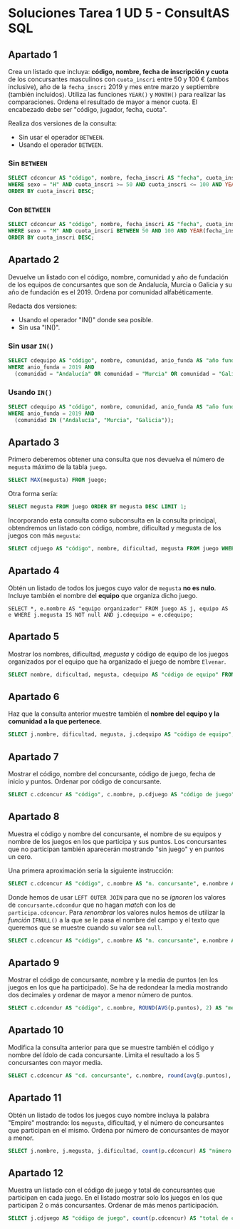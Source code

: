 # Soluciones Tarea 1 UD 5 - ConsultAS SQL

## Apartado 1

Crea un listado que incluya: **código, nombre, fecha de inscripción y cuota** de los concursantes masculinos con `cuota_inscri` entre 50 y 100 € (ambos inclusive), año de la `fecha_inscri` 2019 y mes entre marzo y septiembre (también incluidos). Utiliza las funciones `YEAR()` y `MONTH()` para realizar las comparaciones. Ordena el resultado de mayor a menor cuota. El encabezado debe ser "código, jugador, fecha, cuota".

Realiza dos versiones de la consulta:

* Sin usar el operador `BETWEEN`.
* Usando el operador `BETWEEN`.

### Sin `BETWEEN`

```SQL
SELECT cdconcur AS "código", nombre, fecha_inscri AS "fecha", cuota_inscri AS "cuota" FROM concursante
WHERE sexo = "H" AND cuota_inscri >= 50 AND cuota_inscri <= 100 AND YEAR(fecha_inscri) = 2019 AND MONTH(fecha_inscri) >= 3 AND MONTH(fecha_inscri) <= 9
ORDER BY cuota_inscri DESC;
```

### Con `BETWEEN`

```SQL
SELECT cdconcur AS "código", nombre, fecha_inscri AS "fecha", cuota_inscri AS "cuota" FROM concursante
WHERE sexo = "M" AND cuota_inscri BETWEEN 50 AND 100 AND YEAR(fecha_inscri) = 2019 AND MONTH(fecha_inscri) BETWEEN 3 AND 9
ORDER BY cuota_inscri DESC;
```

## Apartado 2

Devuelve un listado con el código, nombre, comunidad y año de fundación de los equipos de concursantes que son de Andalucía, Murcia o Galicia y su año de fundación es el 2019. Ordena por comunidad alfabéticamente.

Redacta dos versiones:

* Usando el operador "IN()" donde sea posible.
* Sin usa "IN()".

### Sin usar `IN()`

```SQL
SELECT cdequipo AS "código", nombre, comunidad, anio_funda AS "año fundación"
WHERE anio_funda = 2019 AND
  (comunidad = "Andalucía" OR comunidad = "Murcia" OR comunidad = "Galicia");
```

### Usando `IN()`

```SQL
SELECT cdequipo AS "código", nombre, comunidad, anio_funda AS "año fundación" FROM equipo
WHERE anio_funda = 2019 AND
  (comunidad IN ("Andalucía", "Murcia", "Galicia"));
```

## Apartado 3

Primero deberemos obtener una consulta que nos devuelva el número de `megusta` máximo de la tabla `juego`.

```SQL
SELECT MAX(megusta) FROM juego;
```

Otra forma sería:

```SQL
SELECT megusta FROM juego ORDER BY megusta DESC LIMIT 1;
```

Incorporando esta consulta como subconsulta en la consulta principal, obtendremos un listado con código, nombre, dificultad y megusta de los juegos con más `megusta`:

```SQL
SELECT cdjuego AS "código", nombre, dificultad, megusta FROM juego WHERE megusta = (SELECT MAX(megusta) FROM juego);
```

## Apartado 4

Obtén un listado de todos los juegos cuyo valor de `megusta` **no es nulo**. Incluye también el nombre del **equipo** que organiza dicho juego.

```SLQ
SELECT *, e.nombre AS "equipo organizador" FROM juego AS j, equipo AS e WHERE j.megusta IS NOT null AND j.cdequipo = e.cdequipo;
```

## Apartado 5

Mostrar los nombres, dificultad, _megusta_ y código de equipo de los juegos organizados por el equipo que ha organizado el juego de nombre `Elvenar`.

```SQL
SELECT nombre, dificultad, megusta, cdequipo AS "código de equipo" FROM juego WHERE cdequipo = (SELECT cdequipo FROM juego WHERE nombre = "Elvenar");
```

## Apartado 6

Haz que la consulta anterior muestre también el **nombre del equipo y la comunidad a la que pertenece**.

```SQL
SELECT j.nombre, dificultad, megusta, j.cdequipo AS "código de equipo", e.nombre AS "nombre equipo", comunidad FROM juego AS j, equipo AS e WHERE j.cdequipo = e.cdequipo AND j.cdequipo = (SELECT cdequipo FROM juego WHERE nombre = "Elvenar");
```

## Apartado 7

Mostrar el código, nombre del concursante, código de juego, fecha de inicio y puntos. Ordenar por código de concursante.

```SQL
SELECT c.cdconcur AS "código", c.nombre, p.cdjuego AS "código de juego", p.fecha_inicio AS "fecha de inicio", p.puntos FROM concursante, partida WHERE c.cdconcur = p.cdconcur ORDER BY c.cdconcur; 
```

## Apartado 8

Muestra el código y nombre del concursante, el nombre de su equipos y nombre de los juegos en los que participa y sus puntos. Los concursantes que no participan también aparecerán mostrando "sin juego" y en puntos un cero.

Una primera aproximación sería la siguiente instrucción:

```SQL
SELECT c.cdconcur AS "código", c.nombre AS "n. concursante", e.nombre AS "n. equipo", j.nombre AS "n. juego", p.puntos FROM concursante AS c LEFT OUTER JOIN participa AS p ON c.cdconcur = p.cdconcur LEFT OUTER JOIN equipo AS e ON c.cdequipo = e.cdequipo LEFT OUTER JOIN juego AS j ON p.cdjuego = j.cdjuego;
```

Donde hemos de usar `LEFT OUTER JOIN` para que no se _ignoren_ los valores de `concursante.cdcondur` que no hagan _match_ con los de `participa.cdconcur`.
Para _renombrar_ los valores nulos hemos de utilizar la _función_ `IFNULL()` a la que se le pasa el nombre del campo y el texto que queremos que se muestre cuando su valor sea `null`.

```SQL
SELECT c.cdconcur AS "código", c.nombre AS "n. concursante", e.nombre AS "n. equipo", IFNULL(j.nombre, "sin juego") AS "n. juego", IFNULL(p.puntos, "0") FROM concursante AS c LEFT OUTER JOIN participa AS p ON c.cdconcur = p.cdconcur LEFT OUTER JOIN equipo AS e ON c.cdequipo = e.cdequipo LEFT OUTER JOIN juego AS j ON p.cdjuego = j.cdjuego;
```

## Apartado 9

Mostrar el código de concursante, nombre y la media de puntos (en los juegos en los que ha participado). Se ha de redondear la media mostrando dos decimales y ordenar de mayor a menor número de puntos.

```SQL
SELECT c.cdcondur AS "código", c.nombre, ROUND(AVG(p.puntos), 2) AS "media puntos" FROM concursante AS c, participa AS p WHERE c.cdconcur = p.cdconcur GROUP BY c.cdconcur ORDER BY "media puntos" DESC;
```

## Apartado 10

Modifica la consulta anterior para que se muestre también el código y nombre del ídolo de cada concursante. Limita el resultado a los 5 concursantes con mayor media.

```SQL
SELECT c.cdconcur AS "cd. concursante", c.nombre, round(avg(p.puntos), 2) AS "media puntos", c.cdidolo AS "cd. ídolo", cc.nombre AS "nombre ídolo" from concursante AS c INNER JOIN concursante AS cc ON c.cdidolo = cc.cdconcur INNER JOIN participa AS p ON c.cdconcur = p.cdconcur GROUP BY c.cdconcur;
```

## Apartado 11

Obtén un listado de todos los juegos cuyo nombre incluya la palabra "Empire" mostrando: los `megusta`, dificultad, y el número de concursantes que participan en el mismo. Ordena por número de concursantes de mayor a menor.

```SQL
SELECT j.nombre, j.megusta, j.dificultad, count(p.cdconcur) AS "número de concursantes" FROM juego AS j, participa AS p WHERE j.cdjuego = p.cdjuego AND j.nombre LIKE "%Empire%" GROUP BY j.cdjuego ORDER BY "número de concursantes" DESC;
```

## Apartado 12

Muestra un listado con el código de juego y total de concursantes que participan en cada juego. En el listado mostrar solo los juegos en los que participan 2 o más concursantes. Ordenar de más  menos participación.

```SQL
SELECT j.cdjuego AS "código de juego", count(p.cdconcur) AS "total de concursantes" FROM juego AS j, participa AS p WHERE j.cdjuego = p.cdjuego GROUP BY j.cdjuego HAVING count(p.cdconcur) >= 2 ORDER BY "total de concursantes" DESC;
```
